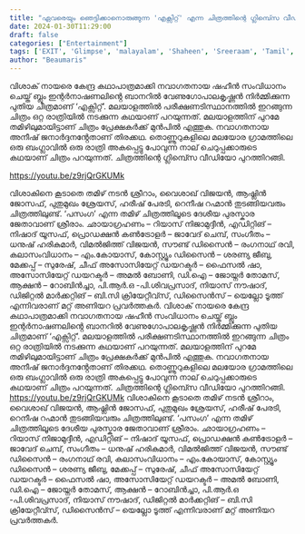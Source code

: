 ```yaml
---
title: "ഏവരെയും ഞെട്ടിക്കാനൊരുങ്ങുന്ന 'എക്സിറ്റ്' എന്ന ചിത്രത്തിന്റെ ഗ്ലിമ്പ്സെ വീഡിയോ"
date: 2024-01-30T11:29:00
draft: false
categories: ["Entertainment"]
tags: ['EXIT', 'Glimpse', 'malayalam', 'Shaheen', 'Sreeraam', 'Tamil', 'Vishak Nair']
author: "Beaumaris"
---
```


വിശാക് നായരെ കേന്ദ്ര കഥാപാത്രമാക്കി നവാഗതനായ ഷഹീൻ സംവിധാനം ചെയ്ത് ബ്ലൂം ഇന്റർനാഷണലിൻ്റെ ബാനറിൽ വേണുഗോപാലകൃഷ്ണൻ നിർമ്മിക്കുന്ന പുതിയ ചിത്രമാണ് ‘എക്സിറ്റ്’.
മലയാളത്തിൽ പരീക്ഷണടിസ്ഥാനത്തിൽ ഇറങ്ങുന്ന ചിത്രം ഒറ്റ രാത്രിയിൽ നടക്കുന്ന കഥയാണ് പറയുന്നത്. മലയാളത്തിന് പുറമേ തമിഴിലുമായിട്ടാണ് ചിത്രം പ്രേക്ഷകർക്ക് മുൻപിൽ എത്തുക. നവാഗതനായ അനീഷ് ജനാർദ്ദനൻ്റേതാണ് തിരക്കഥ. തൊണ്ണൂറുകളിലെ മലയോര ഗ്രാമത്തിലെ ഒരു ബംഗ്ലാവിൽ ഒരു രാത്രി അകപ്പെട്ടു പോവുന്ന നാല് ചെറുപ്പക്കാരുടെ കഥയാണ് ചിത്രം പറയുന്നത്. ചിത്രത്തിന്റെ ഗ്ലിമ്പ്സെ വീഡിയോ പുറത്തിറങ്ങി.

https://youtu.be/z9rjQrGKUMk

വിശാകിനെ കൂടാതെ തമിഴ് നടൻ ശ്രീറാം, വൈശാഖ് വിജയൻ, ആഷ്ലിൻ ജോസഫ്, പുതുമുഖം ശ്രേയസ്, ഹരീഷ് പേരടി, റെനീഷ റഹ്മാൻ തുടങ്ങിയവരും ചിത്രത്തിലുണ്ട്. ‘പസംഗ’ എന്ന തമിഴ് ചിത്രത്തിലൂടെ ദേശീയ പുരസ്കാര ജേതാവാണ് ശ്രീരാം. ഛായാഗ്രഹണം – റിയാസ് നിജാമുദ്ദീൻ, എഡിറ്റിങ് – നിഷാദ് യൂസഫ്, പ്രൊഡക്ഷൻ കൺട്രോളർ – ജാവേദ് ചെമ്പ്, സംഗീതം – ധനുഷ് ഹരികുമാർ, വിമൽജിത്ത് വിജയൻ, സൗണ്ട് ഡിസൈൻ – രംഗനാഥ് രവി, കലാസംവിധാനം – എം.കോയാസ്, കോസ്റ്റ്യൂം ഡിസൈൻ – ശരണ്യ ജീബു, മേക്കപ്പ് – സുരേഷ്, ചീഫ് അസോസിയേറ്റ് ഡയറക്ടർ – ഫൈസൽ ഷാ, അസോസിയേറ്റ് ഡയറക്ടർ – അമൽ ബോണി, ഡി.ഐ – ജോയ്നർ തോമസ്, ആക്ഷൻ – റോബിൻച്ചാ, പി.ആർ.ഒ -പി.ശിവപ്രസാദ്, നിയാസ് നൗഷാദ്, ഡിജിറ്റൽ മാർക്കറ്റിങ് – ബി.സി ക്രിയേറ്റീവ്സ്, ഡിസൈൻസ് – യെല്ലോ ടൂത്ത് എന്നിവരാണ് മറ്റ് അണിയറ പ്രവർത്തകർ.
വിശാക് നായരെ കേന്ദ്ര കഥാപാത്രമാക്കി നവാഗതനായ ഷഹീൻ സംവിധാനം ചെയ്ത് ബ്ലൂം ഇന്റർനാഷണലിൻ്റെ ബാനറിൽ വേണുഗോപാലകൃഷ്ണൻ നിർമ്മിക്കുന്ന പുതിയ ചിത്രമാണ് ‘എക്സിറ്റ്’. മലയാളത്തിൽ പരീക്ഷണടിസ്ഥാനത്തിൽ ഇറങ്ങുന്ന ചിത്രം ഒറ്റ രാത്രിയിൽ നടക്കുന്ന കഥയാണ് പറയുന്നത്. മലയാളത്തിന് പുറമേ തമിഴിലുമായിട്ടാണ് ചിത്രം പ്രേക്ഷകർക്ക് മുൻപിൽ എത്തുക. നവാഗതനായ അനീഷ് ജനാർദ്ദനൻ്റേതാണ് തിരക്കഥ. തൊണ്ണൂറുകളിലെ മലയോര ഗ്രാമത്തിലെ ഒരു ബംഗ്ലാവിൽ ഒരു രാത്രി അകപ്പെട്ടു പോവുന്ന നാല് ചെറുപ്പക്കാരുടെ കഥയാണ് ചിത്രം പറയുന്നത്. ചിത്രത്തിന്റെ ഗ്ലിമ്പ്സെ വീഡിയോ പുറത്തിറങ്ങി. https://youtu.be/z9rjQrGKUMk വിശാകിനെ കൂടാതെ തമിഴ് നടൻ ശ്രീറാം, വൈശാഖ് വിജയൻ, ആഷ്ലിൻ ജോസഫ്, പുതുമുഖം ശ്രേയസ്, ഹരീഷ് പേരടി, റെനീഷ റഹ്മാൻ തുടങ്ങിയവരും ചിത്രത്തിലുണ്ട്. ‘പസംഗ’ എന്ന തമിഴ് ചിത്രത്തിലൂടെ ദേശീയ പുരസ്കാര ജേതാവാണ് ശ്രീരാം. ഛായാഗ്രഹണം – റിയാസ് നിജാമുദ്ദീൻ, എഡിറ്റിങ് – നിഷാദ് യൂസഫ്, പ്രൊഡക്ഷൻ കൺട്രോളർ – ജാവേദ് ചെമ്പ്, സംഗീതം – ധനുഷ് ഹരികുമാർ, വിമൽജിത്ത് വിജയൻ, സൗണ്ട് ഡിസൈൻ – രംഗനാഥ് രവി, കലാസംവിധാനം – എം.കോയാസ്, കോസ്റ്റ്യൂം ഡിസൈൻ – ശരണ്യ ജീബു, മേക്കപ്പ് – സുരേഷ്, ചീഫ് അസോസിയേറ്റ് ഡയറക്ടർ – ഫൈസൽ ഷാ, അസോസിയേറ്റ് ഡയറക്ടർ – അമൽ ബോണി, ഡി.ഐ – ജോയ്നർ തോമസ്, ആക്ഷൻ – റോബിൻച്ചാ, പി.ആർ.ഒ -പി.ശിവപ്രസാദ്, നിയാസ് നൗഷാദ്, ഡിജിറ്റൽ മാർക്കറ്റിങ് – ബി.സി ക്രിയേറ്റീവ്സ്, ഡിസൈൻസ് – യെല്ലോ ടൂത്ത് എന്നിവരാണ് മറ്റ് അണിയറ പ്രവർത്തകർ.
